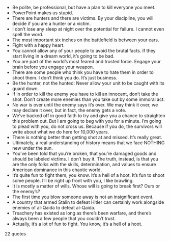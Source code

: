  - Be polite, be professional, but have a plan to kill everyone you meet.
 - PowerPoint makes us stupid.
 - There are hunters and there are victims. By your discipline, you will decide if you are a hunter or a victim.
 - I don’t lose any sleep at night over the potential for failure. I cannot even spell the word.
 - The most important six inches on the battlefield is between your ears.
 - Fight with a happy heart.
 - You cannot allow any of your people to avoid the brutal facts. If they start living in a dream world, it’s going to be bad.
 - You are part of the world’s most feared and trusted force. Engage your brain before you engage your weapon.
 - There are some people who think you have to hate them in order to shoot them. I don’t think you do. It’s just business.
 - Be the hunter, not the hunted: Never allow your unit to be caught with its guard down.
 - If in order to kill the enemy you have to kill an innocent, don’t take the shot. Don’t create more enemies than you take out by some immoral act.
 - No war is over until the enemy says it’s over. We may think it over, we may declare it over, but in fact, the enemy gets a vote.
 - We’ve backed off in good faith to try and give you a chance to straighten this problem out. But I am going to beg with you for a minute. I’m going to plead with you, do not cross us. Because if you do, the survivors will write about what we do here for 10,000 years.
 - There is nothing better than getting shot at and missed. It’s really great.
 - Ultimately, a real understanding of history means that we face NOTHING new under the sun.
 - You’ve been told that you’re broken, that you’re damaged goods and should be labeled victims. I don’t buy it. The truth, instead, is that you are the only folks with the skills, determination, and values to ensure American dominance in this chaotic world.
 - It’s quite fun to fight them, you know. It’s a hell of a hoot. It’s fun to shoot some people. I’ll be right up front with you, I like brawling.
 - It is mostly a matter of wills. Whose will is going to break first? Ours or the enemy’s?
 - The first time you blow someone away is not an insignificant event.
 - A country that armed Stalin to defeat Hitler can certainly work alongside enemies of al-Qaida to defeat al-Qaida.
 - Treachery has existed as long as there’s been warfare, and there’s always been a few people that you couldn’t trust.
 - Actually, it’s a lot of fun to fight. You know, it’s a hell of a hoot.

22 quotes
